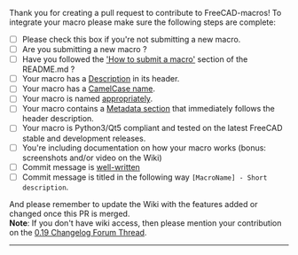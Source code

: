 Thank you for creating a pull request to contribute to FreeCAD-macros!
To integrate your macro please make sure the following steps are complete:

- [ ] Please check this box if you're not submitting a new macro.   
- [ ] Are you submitting a new macro ?  
- [ ] Have you followed the ['How to submit a macro'](../README.md#how-to-submit-a-macro) section of the README.md ?  
- [ ] Your macro has a [Description](../README.md#macro-description) in its header.  
- [ ] Your macro has a [CamelCase name](../README.md#camelcase-macro-name).  
- [ ] Your macro is named [appropriately](../README.md#macro-name-specifics).  
- [ ] Your macro contains a [Metadata section](../README.md#macro-metadata) that immediately follows the header description.  
- [ ] Your macro is Python3/Qt5 compliant and tested on the latest FreeCAD stable and development releases.  
- [ ] You're including documentation on how your macro works (bonus: screenshots and/or video on the Wiki)  
- [ ] Commit message is [well-written](https://chris.beams.io/posts/git-commit/)  
- [ ] Commit message is titled in the following way `[MacroName] - Short description`.  

And please remember to update the Wiki with the features added or changed once this PR is merged.  
**Note**: If you don't have wiki access, then please mention your contribution on the [0.19 Changelog Forum Thread](https://forum.freecadweb.org/viewtopic.php?f=10&t=34586).

---
